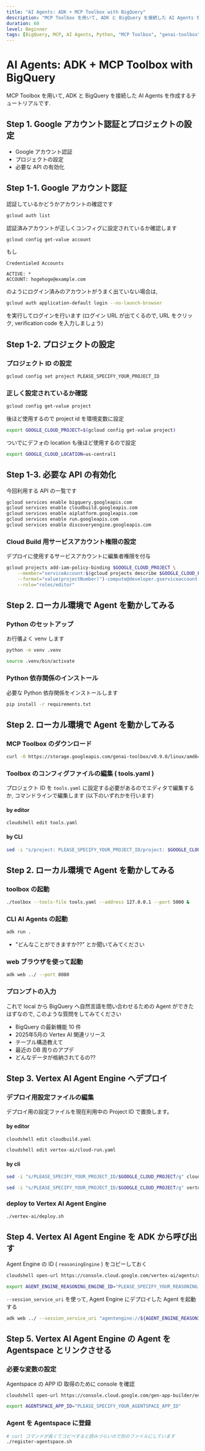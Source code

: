 ```yaml
---
title: "AI Agents: ADK + MCP Toolbox with BigQuery"
description: "MCP Toolbox を用いて, ADK と BigQuery を接続した AI Agents を作成するチュートリアル"
duration: 60
level: Beginner
tags: [BigQuery, MCP, AI Agents, Python, "MCP Toolbox", "genai-toolbox"]
---
```


# AI Agents: ADK + MCP Toolbox with BigQuery

MCP Toolbox を用いて, ADK と BigQuery を接続した AI Agents を作成するチュートリアルです.

## Step 1. Google アカウント認証とプロジェクトの設定

- Google アカウント認証
- プロジェクトの設定
- 必要な API の有効化

## Step 1-1. Google アカウント認証

認証しているかどうかアカウントの確認です

```bash
gcloud auth list
```

認証済みアカウントが正しくコンフィグに設定されているか確認します

```bash
gcloud config get-value account
```

もし

```
Credentialed Accounts

ACTIVE: *
ACCOUNT: hogehoge@example.com
```

のようにログイン済みのアカウントがうまく出ていない場合は,

```bash
gcloud auth application-default login --no-launch-browser
```

を実行してログインを行います (ログイン URL が出てくるので, URL をクリック, verification code を入力しましょう)

## Step 1-2. プロジェクトの設定

### プロジェクト ID の設定

```bash
gcloud config set project PLEASE_SPECIFY_YOUR_PROJECT_ID
```

### 正しく設定されているか確認

```bash
gcloud config get-value project
```

後ほど使用するので project id を環境変数に設定

```bash
export GOOGLE_CLOUD_PROJECT=$(gcloud config get-value project)
```

ついでにデフォの location も後ほど使用するので設定

```bash
export GOOGLE_CLOUD_LOCATION=us-central1
```

## Step 1-3. 必要な API の有効化

今回利用する API の一覧です

```bash
gcloud services enable bigquery.googleapis.com
gcloud services enable cloudbuild.googleapis.com
gcloud services enable aiplatform.googleapis.com
gcloud services enable run.googleapis.com
gcloud services enable discoveryengine.googleapis.com
```

### Cloud Build 用サービスアカウント権限の設定

デプロイに使用するサービスアカウントに編集者権限を付与

```bash
gcloud projects add-iam-policy-binding $GOOGLE_CLOUD_PROJECT \
    --member="serviceAccount:$(gcloud projects describe $GOOGLE_CLOUD_PROJECT \
    --format="value(projectNumber)")-compute@developer.gserviceaccount.com" \
    --role="roles/editor"
```


## Step 2. ローカル環境で Agent を動かしてみる

### Python のセットアップ

お行儀よく venv します

```bash
python -m venv .venv
```

```bash
source .venv/bin/activate
```

### Python 依存関係のインストール

必要な Python 依存関係をインストールします

```bash
pip install -r requirements.txt
```

## Step 2. ローカル環境で Agent を動かしてみる

### MCP Toolbox のダウンロード

```bash
curl -O https://storage.googleapis.com/genai-toolbox/v0.9.0/linux/amd64/toolbox && chmod +x toolbox
```

### Toolbox のコンフィグファイルの編集 ( tools.yaml )

プロジェクト ID を `tools.yaml` に設定する必要があるのでエディタで編集するか, コマンドラインで編集します (以下のいずれかを行います)

#### by editor

```bash
cloudshell edit tools.yaml
```

#### by CLI

```bash
sed -i "s/project: PLEASE_SPECIFY_YOUR_PROJECT_ID/project: $GOOGLE_CLOUD_PROJECT/" tools.yaml
```

## Step 2. ローカル環境で Agent を動かしてみる

### toolbox の起動

```bash
./toolbox --tools-file tools.yaml --address 127.0.0.1 --port 5000 &
```

### CLI AI Agents の起動

```bash
adk run .
```

- "どんなことができますか??" とか聞いてみてください

### web ブラウザを使って起動

```bash
adk web ../ --port 8080
```

### プロンプトの入力

これで local から BigQuery へ自然言語を問い合わせるための Agent ができたはずなので, このような質問をしてみてください

- BigQuery の最新機能 10 件
- 2025年5月の Vertex AI 関連リリース
- テーブル構造教えて
- 最近の DB 周りのアプデ
- どんなデータが格納されてるの??

## Step 3. Vertex AI Agent Engine へデプロイ

### デプロイ用設定ファイルの編集

デプロイ用の設定ファイルを現在利用中の Project ID で置換します。

#### by editor

```bash
cloudshell edit cloudbuild.yaml
```

```bash
cloudshell edit vertex-ai/cloud-run.yaml
```

#### by cli

```bash
sed -i "s/PLEASE_SPECIFY_YOUR_PROJECT_ID/$GOOGLE_CLOUD_PROJECT/g" cloudbuild.yaml
```

```bash
sed -i "s/PLEASE_SPECIFY_YOUR_PROJECT_ID/$GOOGLE_CLOUD_PROJECT/g" vertex-ai/cloud-run.yaml
```

### deploy to Vertex AI Agent Engine

```bash
./vertex-ai/deploy.sh
```

## Step 4. Vertex AI Agent Engine を ADK から呼び出す

Agent Engine の ID ( `reasoningEngine` ) をコピーしておく

```bash
cloudshell open-url https://console.cloud.google.com/vertex-ai/agents/agent-engines
```

```bash
export AGENT_ENGINE_REASONING_ENGINE_ID="PLEASE_SPECIFY_YOUR_REASONING_ENGINE_ID"
```

`--session_service_uri` を使って, Agent Engine にデプロイした Agent を起動する

```bash
adk web ../ --session_service_uri "agentengine://${AGENT_ENGINE_REASONING_ENGINE_ID}"
```

## Step 5. Vertex AI Agent Engine の Agent を Agentspace とリンクさせる

### 必要な変数の設定

Agentspace の APP ID 取得のために console を確認

```bash
cloudshell open-url https://console.cloud.google.com/gen-app-builder/engines
```

```bash
export AGENTSPACE_APP_ID="PLEASE_SPECIFY_YOUR_AGENTSPACE_APP_ID"
```

### Agent を Agentspace に登録

```bash
# curl コマンドが長くてコピペすると読みづらいので別のファイルにしています
./register-agentspace.sh
```
